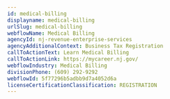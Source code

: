 ```yaml
---
id: medical-billing
displayname: medical-billing
urlSlug: medical-billing
webflowName: Medical Billing
agencyId: nj-revenue-enterprise-services
agencyAdditionalContext: Business Tax Registration
callToActionText: Learn Medical Billing
callToActionLink: https://mycareer.nj.gov/
webflowIndustry: Medical Billing
divisionPhone: (609) 292-9292
webflowId: 5f77296b5adbb9d7a4052d6a
licenseCertificationClassification: REGISTRATION
---
```

